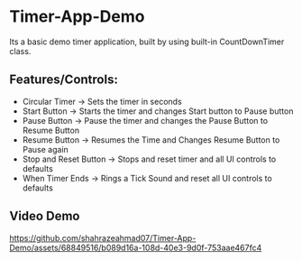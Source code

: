 # Timer-App-Demo

Its a basic demo timer application, built by using built-in CountDownTimer class.

## Features/Controls:
- Circular Timer -> Sets the timer in seconds
- Start Button -> Starts the timer and changes Start button to Pause button
- Pause Button -> Pause the timer and changes the Pause Button to Resume Button
- Resume Button -> Resumes the Time and Changes Resume Button to Pause again
- Stop and Reset Button -> Stops and reset timer and all UI controls to defaults
- When Timer Ends -> Rings a Tick Sound and reset all UI controls to defaults

## Video Demo
https://github.com/shahrazeahmad07/Timer-App-Demo/assets/68849516/b089d16a-108d-40e3-9d0f-753aae467fc4

